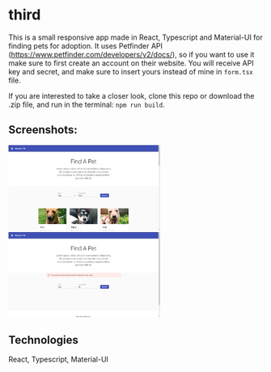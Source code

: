 # third

This is a small responsive app made in React, Typescript and Material-UI for finding pets for adoption. It uses Petfinder API (https://www.petfinder.com/developers/v2/docs/), so if you want to use it make sure to first create an account on their website. You will receive API key and secret, and make sure to insert yours instead of mine in `form.tsx` file. 

If you are interested to take a closer look, clone this repo or download the .zip file, and run in the terminal: `npm run build`.

## Screenshots:
<img src="images/findpet1.png" width="300" /> <img src="images/findpet3.png" width="300" />

## Technologies
React, Typescript, Material-UI